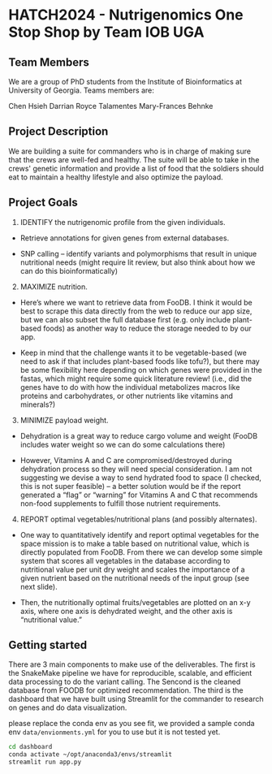 # HATCH2024 - Nutrigenomics One Stop Shop by Team IOB UGA

## Team Members

We are a group of PhD students from the Institute of Bioinformatics at University of Georgia. Teams members are:

Chen Hsieh
Darrian Royce Talamentes
Mary-Frances Behnke

## Project Description

We are building a suite for commanders who is in charge of making sure that the crews are well-fed and healthy. The suite will be able to take in the crews' genetic information and provide a list of food that the soldiers should eat to maintain a healthy lifestyle and also optimize the payload.

## Project Goals

1. IDENTIFY the nutrigenomic profile from the given individuals.​

* Retrieve annotations for given genes from external databases.​

* SNP calling – identify variants and polymorphisms that result in unique nutritional needs (might require lit review, but also think about how we can do this bioinformatically)​

2. MAXIMIZE nutrition.​

* Here’s where we want to retrieve data from FooDB. I think it would be best to scrape this data directly from the web to reduce our app size, but we can also subset the full database first (e.g. only include plant-based foods) as another way to reduce the storage needed to by our app.​

* Keep in mind that the challenge wants it to be vegetable-based (we need to ask if that includes plant-based foods like tofu?), but there may be some flexibility here depending on which genes were provided in the fastas, which might require some quick literature review! (i.e., did the genes have to do with how the individual metabolizes macros like proteins and carbohydrates, or other nutrients like vitamins and minerals?)​

3. MINIMIZE payload weight.​

* Dehydration is a great way to reduce cargo volume and weight (FooDB includes water weight so we can do some calculations there)​

* However, Vitamins A and C are compromised/destroyed during dehydration process so they will need special consideration. I am not suggesting we devise a way to send hydrated food to space (I checked, this is not super feasible) – a better solution would be if the report generated a “flag” or “warning” for Vitamins A and C that recommends non-food supplements to fulfill those nutrient requirements.​

4. REPORT optimal vegetables/nutritional plans (and possibly alternates).​

* One way to quantitatively identify and report optimal vegetables for the space mission is to make a table based on nutritional value, which is directly populated from FooDB. From there we can develop some simple system that scores all vegetables in the database according to nutritional value per unit dry weight and scales the importance of a given nutrient based on the nutritional needs of the input group (see next slide).​

* Then, the nutritionally optimal fruits/vegetables are plotted on an x-y axis, where one axis is dehydrated weight, and the other axis is “nutritional value.”​

## Getting started

There are 3 main components to make use of the deliverables. The first is the SnakeMake pipeline we have for reproducible, scalable, and efficient data processing to do the variant calling. The Sencond is the cleaned database from FOODB for optimized recommendation. The third is the dashboard that we have built using Streamlit for the commander to research on genes and do data visualization. 

please replace the conda env as you see fit, we provided a sample conda env `data/envionments.yml` for you to use but it is not tested yet.

```bash
cd dashboard
conda activate ~/opt/anaconda3/envs/streamlit
streamlit run app.py
```
